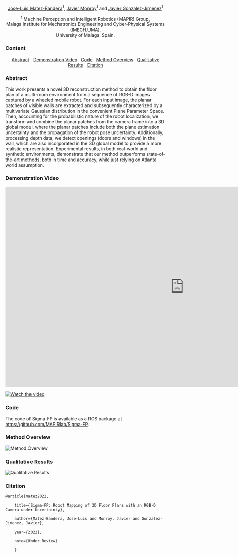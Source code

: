 <p align="center"> <a href="https://mapir.isa.uma.es/mapirwebsite/?p=1792">Jose-Luis Matez-Bandera</a><sup>1</sup>, <a href="https://mapir.isa.uma.es/mapirwebsite/?p=1438">Javier Monroy</a><sup>1</sup> and <a href="http://mapir.isa.uma.es/jgonzalez">Javier Gonzalez-Jimenez</a><sup>1</sup> </p>

<p align="center"> <sup>1</sup> Machine Perception and Intelligent Robotics (MAPIR) Group,<br/> Malaga Institute for Mechatronics Engineering and Cyber-Physical Systems (IMECH.UMA).<br/> University of Malaga. Spain. </p>

### Content
<p align="center"> <a href="#abstract">Abstract</a>&nbsp;&nbsp;&nbsp;<a href="#demonstrationvideo">Demonstration Video</a>&nbsp;&nbsp;&nbsp;<a href="#code">Code</a>&nbsp;&nbsp;&nbsp;<a href="#methodoverview">Method Overview</a>&nbsp;&nbsp;&nbsp;<a href="#qualitativeresults">Qualitative Results</a>&nbsp;&nbsp;&nbsp;<a href="#citation">Citation</a></p>

### Abstract
This work presents a novel 3D reconstruction method to obtain the floor plan of a multi-room environment from a sequence of RGB-D images captured by a wheeled mobile robot. For each input image, the planar patches of visible walls are extracted and subsequently characterized by a multivariate Gaussian distribution in the convenient Plane Parameter Space. Then, accounting for the probabilistic nature of the robot localization, we transform and combine the planar patches from the camera frame into a 3D global model, where the planar patches include both the plane estimation uncertainty and the propagation of the robot pose uncertainty. Additionally, processing depth data, we detect openings (doors and windows) in the wall, which are also incorporated in the 3D global model to provide a more realistic representation. Experimental results, in both real-world and synthetic environments, demonstrate that our method outperforms state-of-the-art methods, both in time and accuracy, while just relying on Atlanta world assumption.


### Demonstration&nbsp;Video

<p align="center"> <iframe width="1120" height="630" src="https://www.youtube.com/embed/cFv2LAA0vMg" title="YouTube video player" frameborder="0" allow="accelerometer; autoplay; clipboard-write; encrypted-media; gyroscope; picture-in-picture" allowfullscreen></iframe>  </p>

[![Watch the video](https://img.youtube.com/vi/cFv2LAA0vMg/maxresdefault.jpg)](https://youtu.be/cFv2LAA0vMg)

### Code

The code of Sigma-FP is available as a ROS package at <a href="https://github.com/MAPIRlab/Sigma-FP">https://github.com/MAPIRlab/Sigma-FP</a>.

### Method&nbsp;Overview
<img alt="Method Overview" src="https://github.com/MAPIRlab/Sigma-FP/blob/gh-pages/overview_floorplan.jpg?raw=true">

### Qualitative&nbsp;Results

<img alt="Qualitative Results" src="https://github.com/MAPIRlab/Sigma-FP/blob/gh-pages/qualitative.png?raw=true">

### Citation

<pre><code>@article{matez2022,<br/>
    title={Sigma-FP: Robot Mapping of 3D Floor Plans with an RGB-D Camera under Uncertainty},<br/>
    author={Matez-Bandera, Jose-Luis and Monroy, Javier and Gonzalez-Jimenez, Javier},<br/>
    year={2022},<br/>
    note={Under Review}<br/>
    }
</code></pre>


